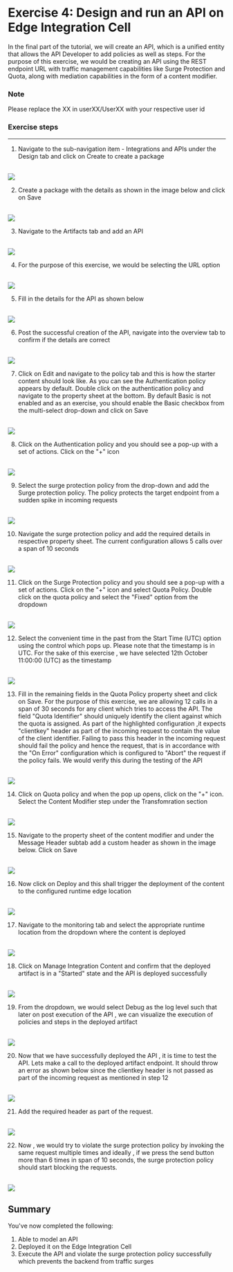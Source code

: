 # Exercise 4: Design and run an API on Edge Integration Cell

In the final part of the tutorial, we will create an API, which is a unified entity that allows the API Developer to add policies as well as steps. For the purpose of this exercise, we would be creating an API using the REST endpoint URL with traffic management capabilities like Surge Protection and Quota, along with mediation capabilities in the form of a content modifier.

### Note
Please replace the XX in userXX/UserXX with your respective user id

### Exercise steps

***

1. Navigate to the sub-navigation item - Integrations and APIs under the Design tab and click on Create to create a package
   
<br>![](/exercises/ex4/images/04_01_0010.png)

2. Create a package with the details as shown in the image below and click on Save
   
<br>![](/exercises/ex4/images/04_02_0010.png)

3. Navigate to the Artifacts tab and add an API
   
<br>![](/exercises/ex4/images/04_03_0010.png)  

4. For the purpose of this exercise, we would be selecting the URL option

 <br>![](/exercises/ex4/images/04_04_0010.png)

5. Fill in the details for the API as shown below

<br>![](/exercises/ex4/images/04_05_0010.png)

6. Post the successful creation of the API, navigate into the overview tab to confirm if the details are correct

 <br>![](/exercises/ex4/images/04_06_0010.png) 

 7. Click on Edit and navigate to the policy tab and this is how the starter content should look like. As you can see the Authentication policy appears by default. Double click on the authentication policy and navigate to the property sheet at the bottom. By default Basic is not enabled and as an exercise, you should enable the Basic checkbox from the multi-select drop-down and click on Save
 
 <br>![](/exercises/ex4/images/04_07_0010.png) 

 8. Click on the Authentication policy and you should see a pop-up with a set of actions. Click on the "+" icon

 <br>![](/exercises/ex4/images/04_08_0010.png) 

 9. Select the surge protection policy from the drop-down and add the Surge protection policy. The policy protects the target endpoint from a sudden spike in incoming requests

<br>![](/exercises/ex4/images/04_09_0010.png) 

10. Navigate the surge protection policy and add the required details in respective property sheet. The current configuration allows 5 calls over a span of 10 seconds
    
<br>![](/exercises/ex4/images/04_10_0010.png) 

11. Click on the Surge Protection policy and you should see a pop-up with a set of actions. Click on the "+" icon and select Quota Policy. Double click on the quota policy and select the "Fixed" option from the dropdown

<br>![](/exercises/ex4/images/04_11_0010.png)  

12. Select the convenient time in the past from the Start Time (UTC) option using the control which pops up. Please note that the timestamp is in UTC. For the sake of this exercise , we have selected 12th October 11:00:00 (UTC) as the timestamp

<br>![](/exercises/ex4/images/04_12_0010.png)

13. Fill in the remaining fields in the Quota Policy property sheet and click on Save. For the purpose of this exercise, we are allowing 12 calls in a span of 30 seconds for any client which tries to access the API. The field "Quota Identifier" should uniquely identify the client against which the quota is assigned. As part of the highlighted configuration ,it expects "clientkey" header as part of the incoming request to contain the value of the client identifier. Failing to pass this header in the incoming request should fail the policy and hence the request, that is in accordance with the "On Error" configuration which is configured to "Abort" the request if the policy fails. We would verify this during the testing of the API

<br>![](/exercises/ex4/images/04_13_0010.png)

14. Click on Quota policy and when the pop up opens, click on the "+" icon. Select the Content Modifier step under the Transfomration section

<br>![](/exercises/ex4/images/04_13_0010.png)

15. Navigate to the property sheet of the content modifier and under the Message Header subtab add a custom header as shown in the image below. Click on Save

<br>![](/exercises/ex4/images/04_14_0010.png)

16. Now click on Deploy and this shall trigger the deployment of the content to the configured runtime edge location 

<br>![](/exercises/ex4/images/04_15_0010.png)

17. Navigate to the monitoring tab and select the appropriate runtime location from the dropdown where the content is deployed

<br>![](/exercises/ex4/images/04_16_0010.png)

18. Click on Manage Integration Content and confirm that the deployed artifact is in a "Started" state and the API is deployed successfully

<br>![](/exercises/ex4/images/04_17_0010.png)

19. From the dropdown, we would select Debug as the log level such that later on post execution of the API , we can visualize the execution of policies and steps in the deployed artifact

<br>![](/exercises/ex4/images/04_18_0010.png)

    
20. Now that we have successfully deployed the API , it is time to test the API. Lets make a call to the deployed artifact endpoint. It should throw an error as shown below since the clientkey header is not passed as part of the incoming request as mentioned in step 12

<br>![](/exercises/ex4/images/04_19_0010.png)

21. Add the required header as part of the request.

<br>![](/exercises/ex4/images/04_20_0010.png)

22. Now , we would try to violate the surge protection policy by invoking the same request multiple times and ideally , if we press the send button more than 6 times in span of 10 seconds, the surge protection policy should start blocking the requests.

<br>![](/exercises/ex4/images/04_21_0010.png)


## Summary

You've now completed the following:
1.  Able to model an API 
2.  Deployed it on the Edge Integration Cell
3.  Execute the API and violate the surge protection policy successfully which prevents the backend from traffic surges


